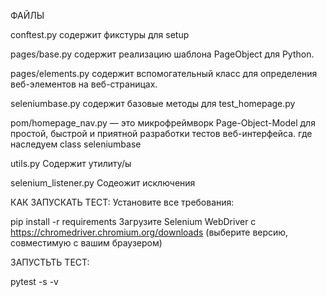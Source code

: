 ФАЙЛЫ

conftest.py содержит фикстуры для setup

pages/base.py содержит реализацию шаблона PageObject для Python.

pages/elements.py содержит вспомогательный класс для определения веб-элементов на веб-страницах.

seleniumbase.py  содержит базовые методы для test_homepage.py

pom/homepage_nav.py — это микрофреймворк Page-Object-Model для простой, быстрой и приятной разработки тестов веб-интерфейса. где наследуем class seleniumbase 

utils.py Содержит утилиту/ы

selenium_listener.py Содеожит исключения 

КАК ЗАПУСКАТЬ ТЕСТ:
Установите все требования:

pip install -r requirements
Загрузите Selenium WebDriver с https://chromedriver.chromium.org/downloads (выберите версию, совместимую с вашим браузером)


ЗАПУСТЬТЬ ТЕСТ:

pytest  -s -v 
